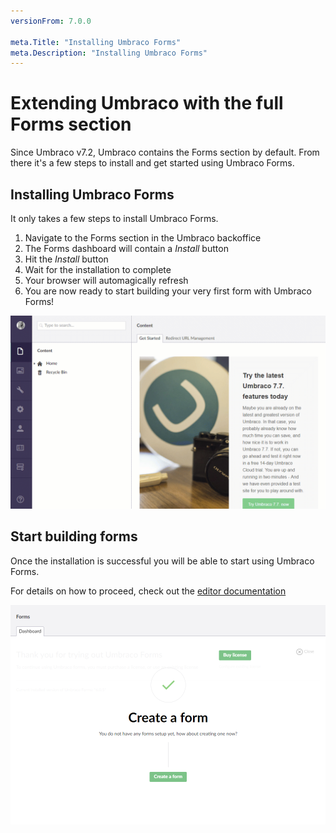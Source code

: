 ```yaml
---
versionFrom: 7.0.0

meta.Title: "Installing Umbraco Forms"
meta.Description: "Installing Umbraco Forms"
---
```


# Extending Umbraco with the full Forms section

Since Umbraco v7.2, Umbraco contains the Forms section by default. From there it's a few steps to install and get started using Umbraco Forms.

## Installing Umbraco Forms

It only takes a few steps to install Umbraco Forms.

1. Navigate to the Forms section in the Umbraco backoffice
2. The Forms dashboard will contain a *Install* button
3. Hit the *Install* button
4. Wait for the installation to complete
5. Your browser will automagically refresh
6. You are now ready to start building your very first form with Umbraco Forms!

![Installing Umbraco Forms](images/InstallingForms.gif)

## Start building forms

Once the installation is successful you will be able to start using Umbraco Forms.

For details on how to proceed, check out the [editor documentation](../../Editor)

![Create form](images/start-with-forms.png)
